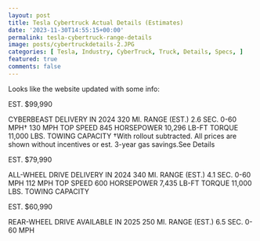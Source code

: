 ```yaml
---
layout: post
title: Tesla Cybertruck Actual Details (Estimates)
date: '2023-11-30T14:55:15+00:00'
permalink: tesla-cybertruck-range-details
image: posts/cybertruckdetails-2.JPG
categories: [ Tesla, Industry, CyberTruck, Truck, Details, Specs, ]
featured: true
comments: false 
---
```


Looks like the website updated with some info:

EST. $99,990

CYBERBEAST
DELIVERY IN 2024
320 MI. RANGE (EST.)
2.6 SEC. 0-60 MPH†
130 MPH TOP SPEED
845 HORSEPOWER
10,296 LB-FT TORQUE
11,000 LBS. TOWING CAPACITY
†With rollout subtracted.
All prices are shown without incentives or est. 3-year gas savings.See Details


EST. $79,990

ALL-WHEEL DRIVE
DELIVERY IN 2024
340 MI. RANGE (EST.)
4.1 SEC. 0-60 MPH
112 MPH TOP SPEED
600 HORSEPOWER
7,435 LB-FT TORQUE
11,000 LBS. TOWING CAPACITY


EST. $60,990

REAR-WHEEL DRIVE
AVAILABLE IN 2025
250 MI. RANGE (EST.)
6.5 SEC. 0-60 MPH